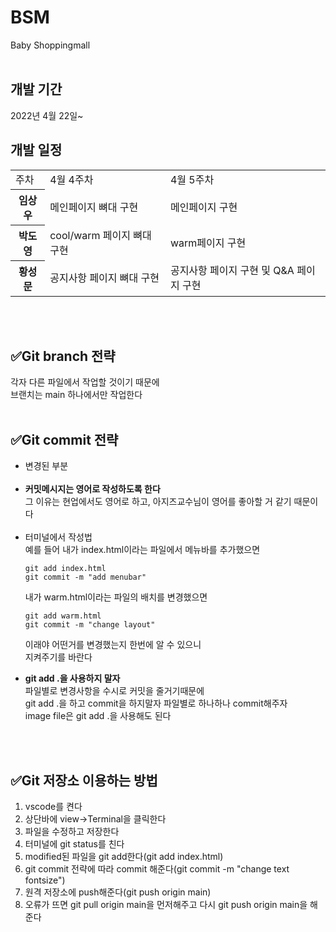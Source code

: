 # BSM
Baby Shoppingmall  
<br>

<h2>개발 기간</h2>
2022년 4월 22일~


<h2>개발 일정</h2>
<table>

<tr>
<td>
주차 
</td>

<td>
4월 4주차
</td>

<td>
4월 5주차
</td>


</tr>

<tr>

<th>
임상우
</th>

<td>
메인페이지 뼈대 구현
</td>

<td>
메인페이지 구현
</td>

</tr>

<tr>
<th>
박도영
</th>

<td>
cool/warm 페이지 뼈대 구현
</td>

<td>
warm페이지 구현
</td>

</tr>

<tr>
<th>
황성문
</th>

<td>
공지사항 페이지 뼈대 구현
</td>

<td>
공지사항 페이지 구현 및 Q&A 페이지 구현
</td>

</tr>




</table>

<br>
<br>

<h2>✅Git branch 전략</h2>
각자 다른 파일에서 작업할 것이기 때문에<br>
브랜치는 main 하나에서만 작업한다
<br>
<br>

<h2>✅Git commit 전략</h2>
<ul>
<li>변경된 부분</li>
<br>
<li><strong>커밋메시지는 영어로 작성하도록 한다</strong></li>
그 이유는 현업에서도 영어로 하고, 아지즈교수님이 영어를 좋아할 거 같기 때문이다
<br>
<br>
<li>터미널에서 작성법</li>
예를 들어 내가 index.html이라는 파일에서 메뉴바를 추가했으면

```
git add index.html
git commit -m "add menubar"
```

내가 warm.html이라는 파일의 배치를 변경했으면
```
git add warm.html
git commit -m "change layout"
```
이래야 어떤거를 변경했는지 한번에 알 수 있으니<br>
지켜주기를 바란다

<li><strong>git add .을 사용하지 말자</strong></li>
파일별로 변경사항을 수시로 커밋을 줄거기때문에<br>
git add .을 하고 commit을 하지말자
파일별로 하나하나 commit해주자<br>
image file은 git add .을 사용해도 된다



</ul>

<br>
<br>

<h2>✅Git 저장소 이용하는 방법</h2>
<ol>
<li>vscode를 켠다</li>
<li>상단바에 view->Terminal을 클릭한다</li>
<li>파일을 수정하고 저장한다</li>
<li>터미널에 git status를 친다</li>
<li>modified된 파일을 git add한다(git add index.html)</li>
<li>git commit 전략에 따라 commit 해준다(git commit -m "change text fontsize")</li>
<li>원격 저장소에 push해준다(git push origin main)</li>
<li>오류가 뜨면 git pull origin main을 먼저해주고 다시 git push origin main을 해준다</li>

</ol>

